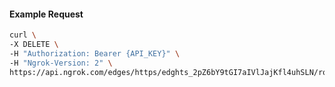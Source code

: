 <!-- Code generated for API Clients. DO NOT EDIT. -->

#### Example Request

```bash
curl \
-X DELETE \
-H "Authorization: Bearer {API_KEY}" \
-H "Ngrok-Version: 2" \
https://api.ngrok.com/edges/https/edghts_2pZ6bY9tGI7aIVlJajKfl4uhSLN/routes/edghtsrt_2pZ6bZ3jRfkmmD1iigUwDYtAWMt/traffic_policy
```
